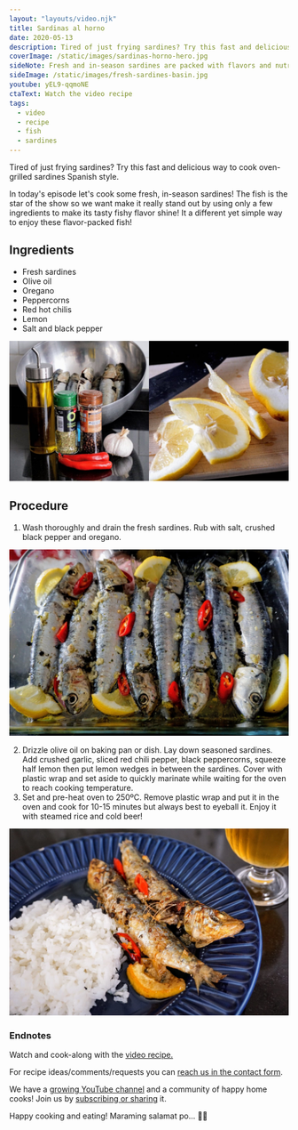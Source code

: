 ```yaml
---
layout: "layouts/video.njk"
title: Sardinas al horno
date: 2020-05-13
description: Tired of just frying sardines? Try this fast and delicious way to cook oven-grilled sardines Spanish style.
coverImage: /static/images/sardinas-horno-hero.jpg
sideNote: Fresh and in-season sardines are packed with flavors and nutrients. It's a very good source of protein, omega-3 fatty acids EPA and DHA, vitamins B12 and D.
sideImage: /static/images/fresh-sardines-basin.jpg
youtube: yEL9-qqmoNE
ctaText: Watch the video recipe
tags:
  - video
  - recipe
  - fish
  - sardines
---
```


Tired of just frying sardines? Try this fast and delicious way to cook oven-grilled sardines Spanish style.

In today's episode let's cook some fresh, in-season sardines! The fish is the star of the show so we want make it really stand out by using only a few ingredients to make its tasty fishy flavor shine! It a different yet simple way to enjoy these flavor-packed fish!

## Ingredients
- Fresh sardines
- Olive oil
- Oregano
- Peppercorns
- Red hot chilis
- Lemon
- Salt and black pepper

![All the ingredients for cooking oven-grilled sardines recipe](/static/images/sardinas-alhorno-ingredient.jpg)

## Procedure
1. Wash thoroughly and drain the fresh sardines. Rub with salt, crushed black pepper and oregano.

![Sardines seasoned with ingredients laying down on a baking glass dish](/static/images/sardinas-horno-marinade.jpg)

2. Drizzle olive oil on baking pan or dish. Lay down seasoned sardines. Add crushed garlic, sliced red chili pepper, black peppercorns, squeeze half lemon then put lemon wedges in between the sardines. Cover with plastic wrap and set aside to quickly marinate while waiting for the oven to reach cooking temperature.
3. Set and pre-heat oven to 250ºC. Remove plastic wrap and put it in the oven and cook for 10-15 minutes but always best to eyeball it. Enjoy it with steamed rice and cold beer!

![Oven-grilled sardines served on a plate with rice and beer at the side](/static/images/sardinas-horno-plate-rice-beer.jpg)

### Endnotes
Watch and cook-along with the [video recipe.](https://youtu.be/yEL9-qqmoNE)

For recipe ideas/comments/requests you can [reach us in the contact form](/about/#contact-us).

We have a [growing YouTube channel](https://www.youtube.com/user/ulampinoy) and a community of happy home cooks! Join us by [subscribing or sharing](https://www.youtube.com/user/ulampinoy) it.

Happy cooking and eating! Maraming salamat po... 🙏🏼
